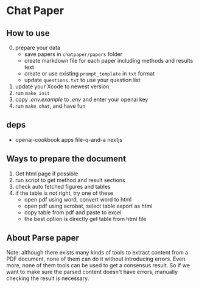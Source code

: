 # Chat Paper

## How to use

0. prepare your data
    - save papers in `chatpaper/papers` folder
    - create markdown file for each paper including methods and results text
    - create or use existing `prompt_template` in `txt` format
    - update `questions.txt` to use your question list
1. update your Xcode to newest version
2. run `make init`
3. copy *.env.example* to *.env* and enter your openai key
4. run `make chat`, and have fun


## deps

- openai-cookbook apps file-q-and-a nextjs


## Ways to prepare the document

1. Get html page if possible
2. run script to get method and result sections
3. check auto fetched figures and tables
4. if the table is not right, try one of these
    - open pdf using word, convert word to html
    - open pdf using acrobat, select table export as html
    - copy table from pdf and paste to excel
    - the best option is directly get table from html file


## About Parse paper

Note: although there exists many kinds of tools to extract content from a PDF document, none of them can do it without introducing errors. Even more, none of them tools can be used to get a consensus result. So if we want to make sure the parsed content doesn't have errors, manually checking the result is necessary.
